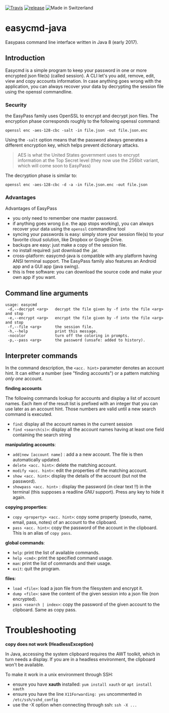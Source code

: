 [![Travis](https://travis-ci.org/derlin-easypass/easycmd-java.svg?branch=master)](https://travis-ci.org/derlin-easypass/easycmd-java)
[![release](http://github-release-version.herokuapp.com/github/derlin-easypass/easycmd-java/release.svg?style=flat)](https://github.com/derlin-easypass/easycmd-java/releases/latest)
![Made in Switzerland](https://img.shields.io/badge/Made%20with%20%E2%99%A5%20in-Switzerland-red.svg)

# easycmd-java
Easypass command line interface written in Java 8 (early 2017).

## Introduction

Easycmd is a simple program to keep your password in one or more encrypted json file(s) (called session). A CLI let's you add, remove, edit, view and copy accounts information. In case anything goes wrong with the application, you can always recover your data by decrypting the session file using the openssl commandline.

### Security

the EasyPass family uses OpenSSL to encrypt and decrypt json files. The encryption phase corresponds roughly to the following openssl command:
  
    openssl enc -aes-128-cbc -salt -in file.json -out file.json.enc 

Using the `-salt` option means that the password always generates a different encryption key, which helps prevent dictionary attacks. 

> AES is what the United States government uses to encrypt information at the Top Secret level (they now use the 256bit variant, which will come soon to EasyPass) 

The decryption phase is similar to:

    openssl enc -aes-128-cbc -d -a -in file.json.enc -out file.json 

### Advantages

Advantages of EasyPass

* you only need to remember one master password.
* if anything goes wrong (i.e. the app stops working), you can always recover your data using the `openssl` commandline tool
* syncing your passwords is easy: simply store your session file(s) to your favorite cloud solution, like Dropbox or Google Drive.
* backups are easy: just make a copy of the session file.
* no install required: just download the .jar.
* cross-platform: easycmd-java is compatible with any platform having ANSI terminal support. The EasyPass family also features an Android app and a GUI app (java swing).
* this is free software: you can download the source code and make your own app if you want.


## Command line arguments

    usage: easycmd
     -d,--decrypt <arg>   decrypt the file given by -f into the file <arg> and stop 
     -e,--encrypt <arg>   encrypt the file given by -f into the file <arg> and stop
     -f,--file <arg>      the session file.
     -h,--help            print this message.
     -nocolor             turn off the coloring in prompts.
     -p,--pass <arg>      the password (unsafe: added to history).


## Interpreter commands

In the command description, the `<acc. hint>` parameter denotes an account hint. It can either a number (see "finding accounts") or a pattern matching _only one_ account.

__finding accounts__

The following commands lookup for accounts and display a list of account names. Each item of the result list is prefixed with an integer that you can use later as an account hint. Those numbers are valid until a new search command is executed.

 * `find`: display all the account names in the current session
 * `find <search(s)>`: display all the account names having at least one field containing the search string

__manipulating accounts__: 

 * `add|new [account name]` : add a a new account. The file is then automatically updated.
 * `delete <acc. hint>`: delete the matching account.
 * `modify <acc. hint>`: edit the properties of the matching account.
 * `show <acc. hint>`: display the details of the account (but not the password).
 * `showpass <acc. hint>` : display the password (in clear text !!) in the terminal (this supposes a readline _GNU_ support). Press any key to hide it again.

__copying properties__: 

 * `copy <property> <acc. hint>`: copy some property (pseudo, name, email, pass, notes) of an account to the clipboard.
 * `pass <acc. hint>`: copy the password of the account in the clipboard. This is an alias of `copy pass`.

__global commands__:

 * `help`: print the list of available commands.
 * `help <cmd>`: print the specified command usage.
 * `man`: print the list of commands and their usage.
 * `exit`: quit the program.
 
__files__:

* `load <file>`: load a json file from the filesystem and encrypt it.
* `dump <file>`: save the content of the given session into a json file (non encrypted).
* `pass <search | index>`: copy the password of the given account to the clipboard. Same as copy pass.

# Troubleshooting

__copy does not work (HeadlessException)__

In Java, accessing the system clipboard requires the AWT toolkit, which in turn needs a display. If you are in a headless environment, the clipboard won't be available. 

To make it work in a unix environment through SSH: 

 - ensure you have __xauth__ installed: `yum install xauth` or `apt install xauth`
 - ensure you have the line `X11Forwarding: yes` uncommented in `/etc/ssh/sshd_config`
 - use the -X option when connecting through ssh: `ssh -X ...`
 